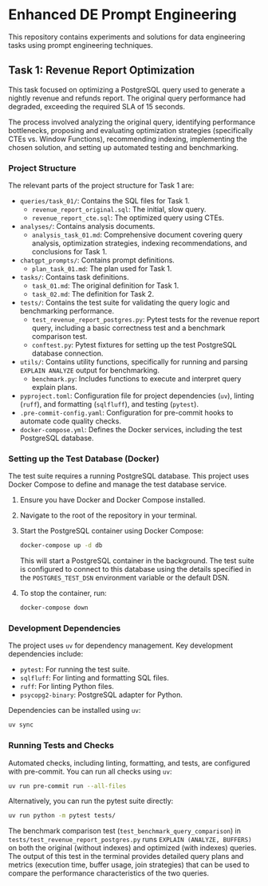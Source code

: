 # Enhanced DE Prompt Engineering

This repository contains experiments and solutions for data engineering tasks using prompt engineering techniques.

## Task 1: Revenue Report Optimization

This task focused on optimizing a PostgreSQL query used to generate a nightly revenue and refunds report. The original query performance had degraded, exceeding the required SLA of 15 seconds.

The process involved analyzing the original query, identifying performance bottlenecks, proposing and evaluating optimization strategies (specifically CTEs vs. Window Functions), recommending indexing, implementing the chosen solution, and setting up automated testing and benchmarking.

### Project Structure

The relevant parts of the project structure for Task 1 are:

-   `queries/task_01/`: Contains the SQL files for Task 1.
    -   `revenue_report_original.sql`: The initial, slow query.
    -   `revenue_report_cte.sql`: The optimized query using CTEs.
-   `analyses/`: Contains analysis documents.
    -   `analysis_task_01.md`: Comprehensive document covering query analysis, optimization strategies, indexing recommendations, and conclusions for Task 1.
-   `chatgpt_prompts/`: Contains prompt definitions.
    -   `plan_task_01.md`: The plan used for Task 1.
-   `tasks/`: Contains task definitions.
    -   `task_01.md`: The original definition for Task 1.
    -   `task_02.md`: The definition for Task 2.
-   `tests/`: Contains the test suite for validating the query logic and benchmarking performance.
    -   `test_revenue_report_postgres.py`: Pytest tests for the revenue report query, including a basic correctness test and a benchmark comparison test.
    -   `conftest.py`: Pytest fixtures for setting up the test PostgreSQL database connection.
-   `utils/`: Contains utility functions, specifically for running and parsing `EXPLAIN ANALYZE` output for benchmarking.
    -   `benchmark.py`: Includes functions to execute and interpret query explain plans.
-   `pyproject.toml`: Configuration file for project dependencies (`uv`), linting (`ruff`), and formatting (`sqlfluff`), and testing (`pytest`).
-   `.pre-commit-config.yaml`: Configuration for pre-commit hooks to automate code quality checks.
-   `docker-compose.yml`: Defines the Docker services, including the test PostgreSQL database.

### Setting up the Test Database (Docker)

The test suite requires a running PostgreSQL database. This project uses Docker Compose to define and manage the test database service.

1.  Ensure you have Docker and Docker Compose installed.
2.  Navigate to the root of the repository in your terminal.
3.  Start the PostgreSQL container using Docker Compose:

    ```bash
    docker-compose up -d db
    ```

    This will start a PostgreSQL container in the background. The test suite is configured to connect to this database using the details specified in the `POSTGRES_TEST_DSN` environment variable or the default DSN.

4.  To stop the container, run:

    ```bash
    docker-compose down
    ```

### Development Dependencies

The project uses `uv` for dependency management. Key development dependencies include:

-   `pytest`: For running the test suite.
-   `sqlfluff`: For linting and formatting SQL files.
-   `ruff`: For linting Python files.
-   `psycopg2-binary`: PostgreSQL adapter for Python.

Dependencies can be installed using `uv`:

```bash
uv sync
```

### Running Tests and Checks

Automated checks, including linting, formatting, and tests, are configured with pre-commit. You can run all checks using `uv`:

```bash
uv run pre-commit run --all-files
```

Alternatively, you can run the pytest suite directly:

```bash
uv run python -m pytest tests/
```

The benchmark comparison test (`test_benchmark_query_comparison`) in `tests/test_revenue_report_postgres.py` runs `EXPLAIN (ANALYZE, BUFFERS)` on both the original (without indexes) and optimized (with indexes) queries. The output of this test in the terminal provides detailed query plans and metrics (execution time, buffer usage, join strategies) that can be used to compare the performance characteristics of the two queries.
